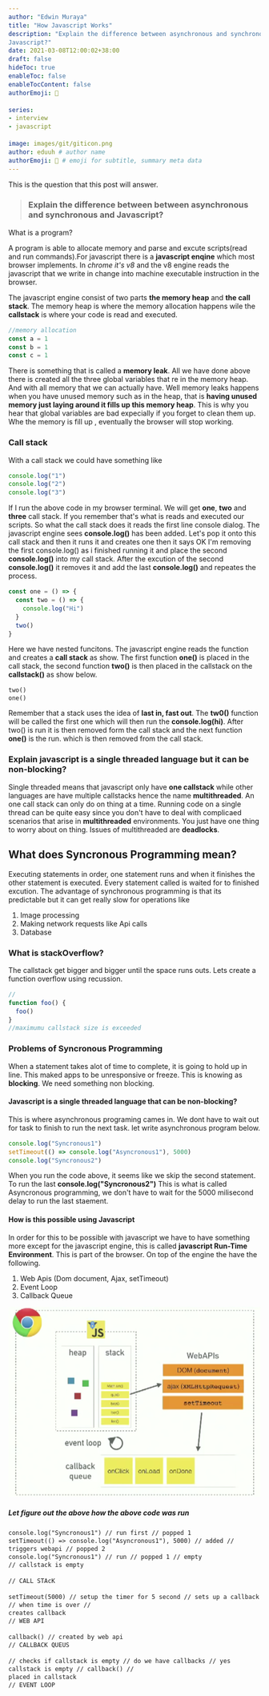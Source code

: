 ```yaml
---
author: "Edwin Muraya"
title: "How Javascript Works"
description: "Explain the difference between asynchronous and synchronous
Javascript?"
date: 2021-03-08T12:00:02+38:00
draft: false
hideToc: true
enableToc: false
enableTocContent: false
authorEmoji: 👻

series:
- interview
- javascript

image: images/git/giticon.png
author: eduuh # author name
authorEmoji: 🤖 # emoji for subtitle, summary meta data
---
```


This is the question that this post will answer.

> ### Explain the difference between between asynchronous and synchronous and Javascript?

What is a program?

A program is able to allocate memory and parse and excute scripts(read and run commands).For javascript there is a **javascript enqine** which most browser implements. In _chrome it's v8_ and the v8 engine reads the javascript that we write in change into machine executable instruction in the browser.

The javascript engine consist of two parts **the memory heap** and **the call stack**. The memory heap is where the memory allocation happens wile the **callstack** is where your code is read and executed.

```javascript
//memory allocation
const a = 1
const b = 1
const c = 1
```

There is something that is called a **memory leak**. All we have done above there is created all the three global variables that re in the memory heap. And with all memory that we can actually have. Well memory leaks happens when you have unused memory such as in the heap, that is **having unused memory just laying around it fills up this memory heap**. This is why you hear that global variables
are bad expecially if you forget to clean them up. Whe the memory is fill up , eventually the browser will stop working.

### Call stack

With a call stack we could have something like

```javascript
console.log("1")
console.log("2")
console.log("3")
```

If I run the above code in my browser terminal. We will get **one**, **two** and **three** call stack. If you remember that's what is reads and executed our scripts. So what the call stack does it reads the first line console dialog. The javascript engine sees **console.log()** has been added. Let's pop it onto this call stack and then it runs it and creates one then it says OK I'm removing the first console.log() as i finished running it and place the second **console.log()** into my call
stack. After the excution of the second **console.log()** it removes it and add the last **console.log()** and repeates the process.

```javascript
const one = () => {
  const two = () => {
    console.log("Hi")
  }
  two()
}
```

Here we have nested funcitons. The javascript engine reads the function and creates a **call stack** as show. The first function **one()** is placed in the call stack, the second function **two()** is then placed in the callstack on the **callstack()** as show below.

```callstack
two()
one()
```

Remember that a stack uses the idea of **last in, fast out**. The **tw0()** function will be called the first one which will then run the **console.log(hi)**. After two() is run it is then removed form the call stack and the next function **one()** is the run. which is then removed from the call stack.

### Explain javascript is a single threaded language but it can be non-blocking?

Single threaded means that javascript only have **one callstack** while other languages are have multiple callstacks hence the name **multithreaded**. An one call stack can only do on thing at a time. Running code on a single thread can be quite easy since you don't have to deal with complicaed scenarios that arise in **multithreaded** environments. You just have one thing to worry about on thing. Issues of multithreaded are **deadlocks**.

## What does Syncronous Programming mean?

Executing statements in order, one statement runs and when it finishes the other statement is executed. Every statement called is waited for to finished excution. The advantage of synchronous programming is that its predictable but it can get really slow for operations like

1. Image processing
2. Making network requests like Api calls
3. Database

### What is stackOverflow?

The callstack get bigger and bigger until the space runs outs. Lets create a function overflow using recussion.

```javascript
//
function foo() {
  foo()
}
//maximumu callstack size is exceeded
```

### Problems of Syncronous Programming

When a statement takes alot of time to complete, it is going to hold up in line. This maked apps to be unresponsive or freeze. This is knowing as **blocking**. We need something non blocking.

#### Javascript is a single threaded language that can be non-blocking?

This is where asynchronous programing cames in. We dont have to wait out for task to finish to run the next task. let write asynchronous program below.

```javascript
console.log("Syncronous1")
setTimeout(() => console.log("Asyncronous1"), 5000)
console.log("Syncronous2")
```

When you run the code above, it seems like we skip the second statement. To run the last **console.log("Syncronous2")** This is what is called Asyncronous programming, we don't have to wait for the 5000 milisecond delay to run the last staement.

#### How is this possible using Javascript

In order for this to be possible with javascript we have to have something more except for the javascript engine, this is called **javascript Run-Time Environment**. This is part of the browser. On top of the engine the have the following.

1. Web Apis (Dom document, Ajax, setTimeout)
2. Event Loop
3. Callback Queue

![The javascript execttion environment](./../../../static/images/javascript)

##### Let figure out the above how the above code was run

    console.log("Syncronous1") // run first // popped 1
    setTimeout(() => console.log("Asyncronous1"), 5000) // added // triggers webapi // popped 2
    console.log("Syncronous1") // run // popped 1 // empty
    // callstack is empty

    // CALL STAcK

    setTimeout(5000) // setup the timer for 5 second // sets up a callback // when time is over //
    creates callback
    // WEB API

    callback() // created by web api
    // CALLBACK QUEUS

    // checks if callstack is empty // do we have callbacks // yes callstack is empty // callback() //
    placed in callstack
    // EVENT LOOP
